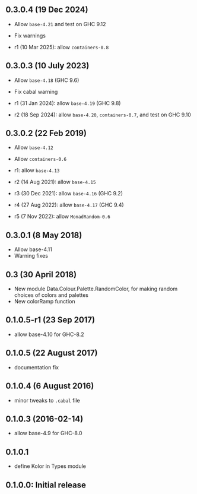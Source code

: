 0.3.0.4 (19 Dec 2024)
---------------------

- Allow `base-4.21` and test on GHC 9.12
- Fix warnings

- r1 (10 Mar 2025): allow `containers-0.8`

0.3.0.3 (10 July 2023)
---------------------

- Allow `base-4.18` (GHC 9.6)
- Fix cabal warning

- r1 (31 Jan 2024): allow `base-4.19` (GHC 9.8)
- r2 (18 Sep 2024): allow `base-4.20`, `containers-0.7`, and test on GHC 9.10

0.3.0.2 (22 Feb 2019)
---------------------

- Allow `base-4.12`
- Allow `containers-0.6`

- r1: allow `base-4.13`
- r2 (14 Aug 2021): allow `base-4.15`
- r3 (30 Dec 2021): allow `base-4.16` (GHC 9.2)
- r4 (27 Aug 2022): allow `base-4.17` (GHC 9.4)
- r5 (7 Nov 2022): allow `MonadRandom-0.6`

0.3.0.1 (8 May 2018)
--------------------

- Allow base-4.11
- Warning fixes

0.3 (30 April 2018)
-------------------

- New module Data.Colour.Palette.RandomColor, for making random
  choices of colors and palettes
- New colorRamp function

0.1.0.5-r1 (23 Sep 2017)
------------------------

- allow base-4.10 for GHC-8.2

0.1.0.5 (22 August 2017)
------------------------

- documentation fix

0.1.0.4 (6 August 2016)
-----------------------

- minor tweaks to `.cabal` file

0.1.0.3 (2016-02-14)
-------

- allow base-4.9 for GHC-8.0

0.1.0.1
--------

- define Kolor in Types module

0.1.0.0: Initial release
------------------------
